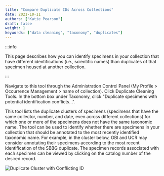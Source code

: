 ```yaml
---
title: "Compare Duplicate IDs Across Collections"
date: 2021-10-11
authors: ["Katie Pearson"]
draft: false
weight: 1
keywords: ["data cleaning", "taxonomy", "duplicates"]
---
```


:::info

This page describes how you can identify specimens in your collection that have different identifications (i.e., scientific names) than duplicates of that specimen housed at another collection.

:::

Navigate to this tool through the Administration Control Panel (My Profile > Occurrence Management > name of collection). Click Duplicate Cleaning Tools. In the bottom box under Taxonomy, click "Duplicate specimens with potential identification conflicts...".

This tool lists the duplicate clusters of specimens (specimens that have the same collector, number, and date, even across different collections) for which one or more of the specimens does not have the same taxonomic name. The tool can be used to identify whether there are specimens in your collection that should be annotated to the most recently identified taxonomic name. For example, in the cluster below, OBI and UCR may consider annotating their specimens according to the most recent identification of the SBBG duplicate. The specimen records associated with each specimen can be viewed by clicking on the catalog number of the desired record.

![Duplicate Cluster with Conflicting ID](/img/dupewithconflictingid.png)
